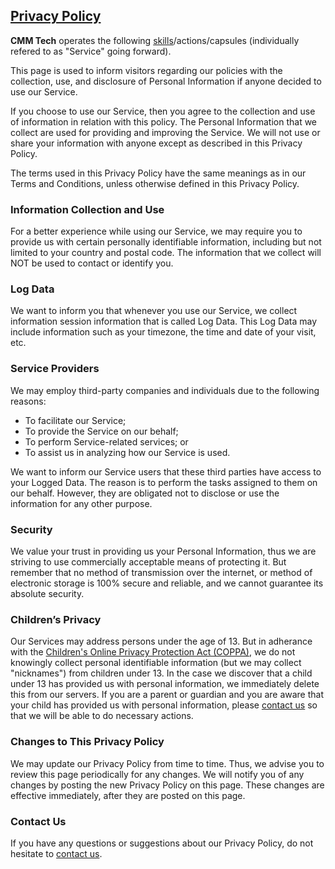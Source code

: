 ## [Privacy Policy](https://gist.github.com/User1m/af937b4aed00579d4dbf767369eaaa6a)
**CMM Tech** operates the following [skills](https://bitly.com/cmmtech-all)/actions/capsules (individually refered to as "Service" going forward).

This page is used to inform visitors regarding our policies with the collection, use, and disclosure of Personal Information if anyone decided to use our Service.

If you choose to use our Service, then you agree to the collection and use of information in relation with this policy. The Personal Information that we collect are used for providing and improving the Service. We will not use or share your information with anyone except as described in this Privacy Policy.

The terms used in this Privacy Policy have the same meanings as in our Terms and Conditions, unless otherwise defined in this Privacy Policy.

### Information Collection and Use

For a better experience while using our Service, we may require you to provide us with certain personally identifiable information, including but not limited to your country and postal code. The information that we collect will NOT be used to contact or identify you.

### Log Data

We want to inform you that whenever you use our Service, we collect information session information that is called Log Data. This Log Data may include information such as your timezone, the time and date of your visit, etc.

### Service Providers

We may employ third-party companies and individuals due to the following reasons:

* To facilitate our Service;
* To provide the Service on our behalf;
* To perform Service-related services; or
* To assist us in analyzing how our Service is used.

We want to inform our Service users that these third parties have access to your Logged Data. The reason is to perform the tasks assigned to them on our behalf. However, they are obligated not to disclose or use the information for any other purpose.

### Security

We value your trust in providing us your Personal Information, thus we are striving to use commercially acceptable means of protecting it. But remember that no method of transmission over the internet, or method of electronic storage is 100% secure and reliable, and we cannot guarantee its absolute security.

### Children’s Privacy

Our Services may address persons under the age of 13. But in adherance with the [Children's Online Privacy Protection Act (COPPA)](https://www.ftc.gov/tips-advice/business-center/privacy-and-security/children%27s-privacy), we do not knowingly collect personal identifiable information (but we may collect "nicknames") from children under 13. In the case we discover that a child under 13 has provided us with personal information, we immediately delete this from our servers. If you are a parent or guardian and you are aware that your child has provided us with personal information, please [contact us](https://www.facebook.com/cmmtechdevs/) so that we will be able to do necessary actions.

### Changes to This Privacy Policy

We may update our Privacy Policy from time to time. Thus, we advise you to review this page periodically for any changes. We will notify you of any changes by posting the new Privacy Policy on this page. These changes are effective immediately, after they are posted on this page.

### Contact Us

If you have any questions or suggestions about our Privacy Policy, do not hesitate to [contact us](https://www.facebook.com/cmmtechdevs/).